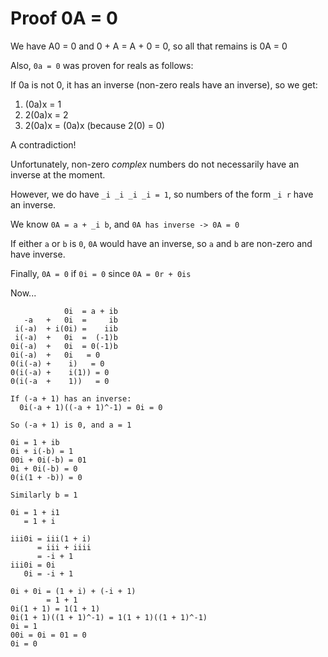 # Proof 0A = 0

We have A0 = 0 and 0 + A = A + 0 = 0, so all that remains is 0A = 0

Also, `0a = 0` was proven for reals as follows:

If 0a is not 0, it has an inverse (non-zero reals have an inverse), so we get:

1. (0a)x = 1
2. 2(0a)x = 2
3. 2(0a)x = (0a)x (because 2(0) = 0)

A contradiction!

Unfortunately, non-zero _complex_ numbers do not necessarily have an inverse at the moment.

However, we do have `_i _i _i _i = 1`, so numbers of the form `_i r` have an inverse.

We know `0A = a + _i b`, and `0A has inverse -> 0A = 0`

If either `a` or `b` is `0`, `0A` would have an inverse, so `a` and `b` are non-zero and have inverse.

Finally, `0A = 0` if `0i = 0` since `0A = 0r + 0is`

Now...

```
            0i  = a + ib
   -a   +   0i  =     ib
 i(-a)  + i(0i) =    iib
 i(-a)  +   0i  =  (-1)b
0i(-a)  +   0i  = 0(-1)b
0i(-a)  +   0i   = 0
0(i(-a) +    i)   = 0
0(i(-a) +    i(1)) = 0
0(i(-a  +    1))   = 0

If (-a + 1) has an inverse:
  0i(-a + 1)((-a + 1)^-1) = 0i = 0

So (-a + 1) is 0, and a = 1
```

```
0i = 1 + ib
0i + i(-b) = 1
00i + 0i(-b) = 01
0i + 0i(-b) = 0
0(i(1 + -b)) = 0

Similarly b = 1
```

```
0i = 1 + i1
   = 1 + i

iii0i = iii(1 + i)
      = iii + iiii
      = -i + 1
iii0i = 0i
   0i = -i + 1

0i + 0i = (1 + i) + (-i + 1)
        = 1 + 1
0i(1 + 1) = 1(1 + 1)
0i(1 + 1)((1 + 1)^-1) = 1(1 + 1)((1 + 1)^-1)
0i = 1
00i = 0i = 01 = 0
0i = 0
```
